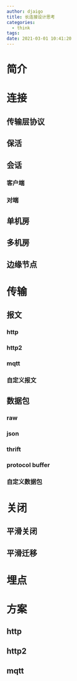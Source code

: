 ```yaml
---
author: djaigo
title: 长连接设计思考
categories:
  - think
tags:
date: 2021-03-01 10:41:20
---
```


# 简介
# 连接
## 传输层协议
## 保活
## 会话
### 客户端
### 对端
## 单机房
## 多机房
## 边缘节点
# 传输
## 报文
### http
### http2
### mqtt
### 自定义报文
## 数据包
### raw
### json
### thrift
### protocol buffer
### 自定义数据包
# 关闭
## 平滑关闭
## 平滑迁移
# 埋点
# 方案
## http
## http2
## mqtt